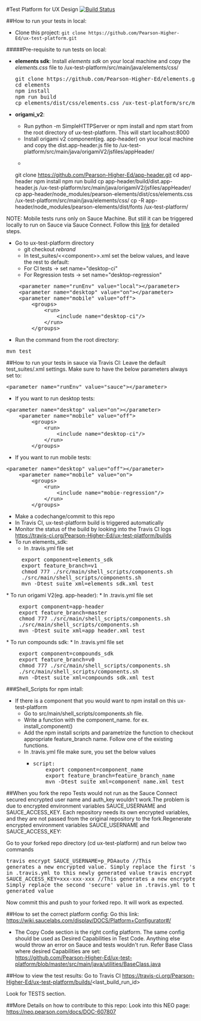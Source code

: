 #Test Platform for UX Design [![Build Status](https://travis-ci.org/Pearson-Higher-Ed/ux-test-platform.svg?branch=master)](https://travis-ci.org/Pearson-Higher-Ed/ux-test-platform)

##How to run your tests in local:
* Clone this project:
    `git clone https://github.com/Pearson-Higher-Ed/ux-test-platform.git`

#####Pre-requisite to run tests on local:
  * __elements sdk__:
Install _elements sdk_ on your local machine and copy the _elements.css_ file to /ux-test-platform/src/main/java/elements/css/
    <pre>
    git clone https://github.com/Pearson-Higher-Ed/elements.git
    cd elements
    npm install
    npm run build
    cp elements/dist/css/elements.css /ux-test-platform/src/main/java/elements/css/
    </pre>

* __origami_v2__:
    *  Run python -m SimpleHTTPServer or npm install and npm start from the root directory of ux-test-platform. This will start localhost:8000
    *  Install origami v2 component(eg. app-header) on your local machine and copy the dist.app-header.js file to /ux-test-platform/src/main/java/origamiV2/jsfiles/appHeader/
    *  <pre>
    git clone https://github.com/Pearson-Higher-Ed/app-header.git
    cd app-header
    npm install
    npm run build
    cp app-header/build/dist.app-header.js /ux-test-platform/src/main/java/origamiV2/jsfiles/appHeader/
    cp app-header/node_modules/pearson-elements/dist/css/elements.css /ux-test-platform/src/main/java/elements/css/
    cp -R app-header/node_modules/pearson-elements/dist/fonts /ux-test-platform/    
    </pre>

NOTE: Mobile tests runs only on Sauce Machine. But still it can be triggered locally to run on Sauce via Sauce Connect. Follow this <a href="https://neo.pearson.com/docs/DOC-617300">link</a> for detailed steps.

* Go to ux-test-platform directory
    * git checkout _rebrand_
    * In test_suites/&lt;&lt;component&gt;&gt;.xml set the below values, and leave the rest to default:
    * For CI tests -> set name="desktop-ci"
    * For Regression tests -> set name="desktop-regression"
<pre>
    &lt;parameter name="runEnv" value="local"&gt;&lt;/parameter&gt;
    &lt;parameter name="desktop" value="on">&lt;/parameter&gt;
    &lt;parameter name="mobile" value="off"&gt;
        &lt;groups&gt;
            &lt;run&gt;
                &lt;include name="desktop-ci"/&gt;
            &lt;/run&gt;
        &lt;/groups&gt;
</pre>

* Run the command from the root directory:
<pre>
mvn test
</pre>

##How to run your tests in sauce via Travis CI:
Leave the default test_suites/<component>.xml settings. Make sure to have the below parameters always set to:
<pre>
&lt;parameter name="runEnv" value="sauce"&gt;&lt;/parameter&gt;
</pre>
* If you want to run desktop tests:
<pre>
&lt;parameter name="desktop" value="on">&lt;/parameter&gt;
    &lt;parameter name="mobile" value="off"&gt;
        &lt;groups&gt;
            &lt;run&gt;
                &lt;include name="desktop-ci"/&gt;
            &lt;/run&gt;
        &lt;/groups&gt;
</pre>
* If you want to run mobile tests:
<pre>
&lt;parameter name="desktop" value="off">&lt;/parameter&gt;
    &lt;parameter name="mobile" value="on"&gt;
        &lt;groups&gt;
            &lt;run&gt;
                &lt;include name="mobie-regression"/&gt;
            &lt;/run&gt;
        &lt;/groups&gt;
</pre>
* Make a codechange/commit to this repo
* In Travis CI, ux-test-platform build is triggered automatically
* Monitor the status of the build by looking into the Travis CI logs https://travis-ci.org/Pearson-Higher-Ed/ux-test-platform/builds
* To run elements_sdk:
    * In .travis.yml file set
    <pre>
    export component=elements_sdk
    export feature_branch=v1
    chmod 777 ./src/main/shell_scripts/components.sh
    ./src/main/shell_scripts/components.sh
    mvn -Dtest_suite_xml=elements_sdk.xml test
</pre>
* To run origami V2(eg. app-header):
    * In .travis.yml file set
    <pre>
    export component=app-header
    export feature_branch=master
    chmod 777 ./src/main/shell_scripts/components.sh
    ./src/main/shell_scripts/components.sh
    mvn -Dtest_suite_xml=app_header.xml test
</pre>
* To run compounds sdk:
    * In .travis.yml file set
    <pre>
    export component=compounds_sdk
    export feature_branch=v0
    chmod 777 ./src/main/shell_scripts/components.sh
    ./src/main/shell_scripts/components.sh
    mvn -Dtest_suite_xml=compounds_sdk.xml test
</pre>

###Shell_Scripts for npm intall:
* If there is a component that you would want to npm install on this ux-test-platform
    * Go to src/main/shell_scripts/components.sh file.
    * Write a function with the component_name. for ex. install_component()
    * Add the npm install scripts and parametrize the function to checkout appropriate feature_branch name. Follow one of the existing     functions.
    * In .travis.yml file make sure, you set the below values
      * <pre>script:
            export component=component_name
            export feature_branch=feature_branch_name
            mvn -Dtest_suite_xml=component_name.xml test
      </pre>

##When you fork the repo
Tests would not run as the Sauce Connect secured encrypted user name and auth_key wouldn't work.The problem is due to encrypted environment variables SAUCE_USERNAME and SAUCE_ACCESS_KEY. Each repository needs its own encrypted variables, and they are not passed from the original repository to the fork.Regenerate encrypted environment variables SAUCE_USERNAME and SAUCE_ACCESS_KEY:

Go to your forked repo directory (cd ux-test-platform) and run below two commands
    <pre>travis encrypt SAUCE_USERNAME=p_PDAauto   //This generates a new encrypted value. Simply replace the first 'secure' value in .travis.yml to this newly generated value
travis encrypt SAUCE_ACCESS_KEY=xxx-xxx-xxx //This generates a new encrypted value. Simply replace the second 'secure' value in .travis.yml to this newly generated value</pre>

Now commit this and push to your forked repo. It will work as expected.

##How to set the correct platform config:
Go this link: https://wiki.saucelabs.com/display/DOCS/Platform+Configurator#/
* The Copy Code section is the right config platform. The same config should be used as Desired Capabilities in Test Code. Anything else would throw an error on Sauce and tests wouldn't run.
        Refer Base Class where desired Capabilities are set:                    
        https://github.com/Pearson-Higher-Ed/ux-test-platform/blob/master/src/main/java/utilities/BaseClass.java

##How to view the test results:
Go to Travis CI https://travis-ci.org/Pearson-Higher-Ed/ux-test-platform/builds/<last_build_run_id&gt;

Look for TESTS section.

##More Details on how to contribute to this repo:
Look into this NEO page: https://neo.pearson.com/docs/DOC-607807
